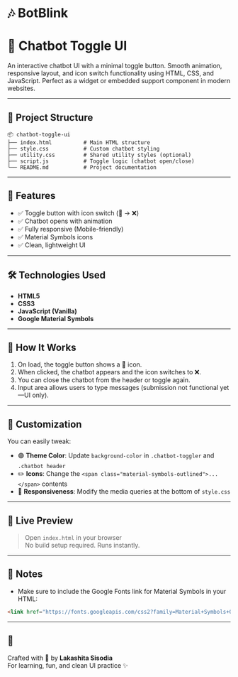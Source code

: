 # 🎶 BotBlink
# 💬 Chatbot Toggle UI

An interactive chatbot UI with a minimal toggle button. Smooth animation, responsive layout, and icon switch functionality using HTML, CSS, and JavaScript. Perfect as a widget or embedded support component in modern websites.

---

## 📁 Project Structure

```
📦 chatbot-toggle-ui
├── index.html          # Main HTML structure
├── style.css           # Custom chatbot styling
├── utility.css         # Shared utility styles (optional)
├── script.js           # Toggle logic (chatbot open/close)
└── README.md           # Project documentation
```

---

## 🚀 Features

- ✅ Toggle button with icon switch (💬 → ❌)
- ✅ Chatbot opens with animation
- ✅ Fully responsive (Mobile-friendly)
- ✅ Material Symbols icons
- ✅ Clean, lightweight UI

---

## 🛠️ Technologies Used

- **HTML5**
- **CSS3**
- **JavaScript (Vanilla)**
- **Google Material Symbols**

---

## 📲 How It Works

1. On load, the toggle button shows a 💬 icon.
2. When clicked, the chatbot appears and the icon switches to ❌.
3. You can close the chatbot from the header or toggle again.
4. Input area allows users to type messages (submission not functional yet—UI only).

---

## 🔧 Customization

You can easily tweak:

- 🟣 **Theme Color**: Update `background-color` in `.chatbot-toggler` and `.chatbot header`
- ✏️ **Icons**: Change the `<span class="material-symbols-outlined">...</span>` contents
- 📱 **Responsiveness**: Modify the media queries at the bottom of `style.css`

---

## 🧪 Live Preview

> Open `index.html` in your browser  
> No build setup required. Runs instantly.

---

## 📌 Notes

- Make sure to include the Google Fonts link for Material Symbols in your HTML:
```html
<link href="https://fonts.googleapis.com/css2?family=Material+Symbols+Outlined" rel="stylesheet">
```

---

## 🙌

Crafted with 💜 by **Lakashita Sisodia**  
For learning, fun, and clean UI practice ✨
